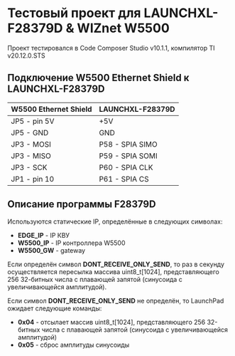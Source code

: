 # Тестовый проект для LAUNCHXL-F28379D & WIZnet W5500

Проект тестировался в Code Composer Studio v10.1.1, компилятор TI v20.12.0.STS

## Подключение W5500 Ethernet Shield к LAUNCHXL-F28379D

| W5500 Ethernet Shield | LAUNCHXL-F28379D |
| --------------------- | ---------------- |
| JP5 - pin 5V          | +5V              |
| JP5 - GND             | GND              |
| JP3 - MOSI            | P58 - SPIA SIMO  |
| JP3 - MISO            | P59 - SPIA SOMI  |
| JP3 - SCK             | P60 - SPIA CLK   |
| JP1 - pin 10          | P61 - SPIA CS    |

## Описание программы F28379D

Используются статические IP, определённые в следующих символах:

* **EDGE_IP** - IP КВУ
* **W5500_IP** - IP контроллера W5500
* **W5500_GW** - gateway

Если определён символ **DONT_RECEIVE_ONLY_SEND**, то раз в секунду осуществляется пересылка массива uint8_t[1024], представляющего 256 32-битных числа с плавающей запятой (синусоида с увеличивающейся амплитудой).

Если  символ **DONT_RECEIVE_ONLY_SEND** не определён, то LaunchPad ожидает следующие команды:

* **0x04** - отсылает массив uint8_t[1024], представляющего 256 32-битных числа с плавающей запятой (синусоида с увеличивающейся амплитудой)
* **0x05** - сброс амплитуды синусоиды

